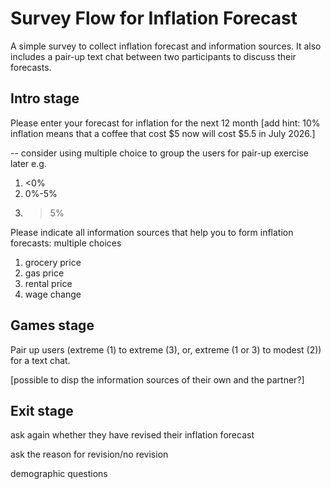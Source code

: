# Survey Flow for Inflation Forecast

A simple survey to collect inflation forecast and information sources. It also includes a pair-up text chat between two participants to discuss their forecasts.

## Intro stage

Please enter your forecast for inflation for the next 12 month
[add hint: 10% inflation means that a coffee that cost $5 now will cost $5.5 in July 2026.]

-- consider using multiple choice to group the users for pair-up exercise later
e.g. 
1) <0%
2) 0%-5%
3) >5%

Please indicate all information sources that help you to form inflation forecasts:
multiple choices
1) grocery price
2) gas price
3) rental price
4) wage change

## Games stage

Pair up users (extreme (1) to extreme (3), or, extreme (1 or 3) to modest (2)) for a text chat.

[possible to disp the information sources of their own and the partner?]

## Exit stage

ask again whether they have revised their inflation forecast

ask the reason for revision/no revision

demographic questions


